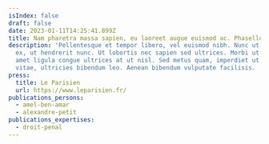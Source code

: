 ```yaml
---
isIndex: false
draft: false
date: 2023-01-11T14:25:41.899Z
title: Nam pharetra massa sapien, eu laoreet augue euismod ac. Phasellus in nibh metus.
description: 'Pellentesque et tempor libero, vel euismod nibh. Nunc ut ornare
  ex, ut hendrerit nunc. Ut lobortis nec sapien sed ultrices. Morbi ut dolor sit
  amet ligula congue ultrices at ut nisl. Sed metus quam, imperdiet ut enim
  vitae, ultricies bibendum leo. Aenean bibendum vulputate facilisis. '
press:
  title: Le Parisien
  url: https://www.leparisien.fr/
publications_persons:
  - amel-ben-amar
  - alexandre-petit
publications_expertises:
  - droit-penal
---
```

